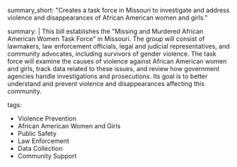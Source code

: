 summary_short: "Creates a task force in Missouri to investigate and address violence and disappearances of African American women and girls."

summary: |
  This bill establishes the "Missing and Murdered African American Women Task Force" in Missouri. The group will consist of lawmakers, law enforcement officials, legal and judicial representatives, and community advocates, including survivors of gender violence. The task force will examine the causes of violence against African American women and girls, track data related to these issues, and review how government agencies handle investigations and prosecutions. Its goal is to better understand and prevent violence and disappearances affecting this community.

tags:
  - Violence Prevention
  - African American Women and Girls
  - Public Safety
  - Law Enforcement
  - Data Collection
  - Community Support
